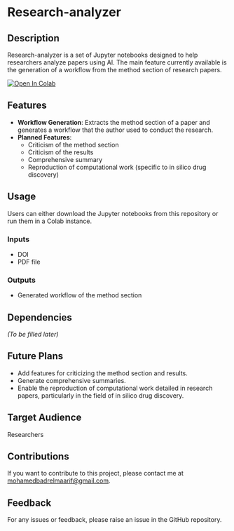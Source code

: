 # Research-analyzer

## Description
Research-analyzer is a set of Jupyter notebooks designed to help researchers analyze papers using AI. The main feature currently available is the generation of a workflow from the method section of research papers.


[![Open In Colab](https://colab.research.google.com/assets/colab-badge.svg)](https://colab.research.google.com/github/mohamedfadlalla/Research-Analyzer/blob/main/Research_Analyser.ipynb)


## Features
- **Workflow Generation**: Extracts the method section of a paper and generates a workflow that the author used to conduct the research.
- **Planned Features**:
  - Criticism of the method section
  - Criticism of the results
  - Comprehensive summary
  - Reproduction of computational work (specific to in silico drug discovery)

## Usage
Users can either download the Jupyter notebooks from this repository or run them in a Colab instance. 

### Inputs
- DOI
- PDF file

### Outputs
- Generated workflow of the method section

## Dependencies
*(To be filled later)*

## Future Plans
- Add features for criticizing the method section and results.
- Generate comprehensive summaries.
- Enable the reproduction of computational work detailed in research papers, particularly in the field of in silico drug discovery.

## Target Audience
Researchers

## Contributions
If you want to contribute to this project, please contact me at mohamedbadrelmaarif@gmail.com.

## Feedback
For any issues or feedback, please raise an issue in the GitHub repository.
